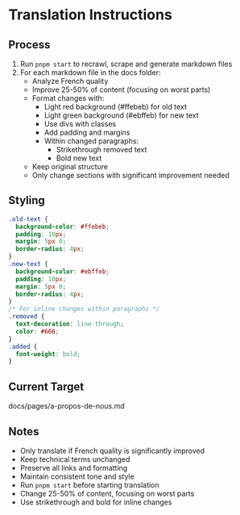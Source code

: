 # Translation Instructions

## Process

1. Run `pnpm start` to recrawl, scrape and generate markdown files
2. For each markdown file in the docs folder:
   - Analyze French quality
   - Improve 25-50% of content (focusing on worst parts)
   - Format changes with:
     - Light red background (#ffebeb) for old text
     - Light green background (#ebffeb) for new text
     - Use divs with classes
     - Add padding and margins
     - Within changed paragraphs:
       - Strikethrough removed text
       - Bold new text
   - Keep original structure
   - Only change sections with significant improvement needed

## Styling

```css
.old-text {
  background-color: #ffebeb;
  padding: 10px;
  margin: 5px 0;
  border-radius: 4px;
}
.new-text {
  background-color: #ebffeb;
  padding: 10px;
  margin: 5px 0;
  border-radius: 4px;
}
/* For inline changes within paragraphs */
.removed {
  text-decoration: line-through;
  color: #666;
}
.added {
  font-weight: bold;
}
```

## Current Target

docs/pages/a-propos-de-nous.md

## Notes

- Only translate if French quality is significantly improved
- Keep technical terms unchanged
- Preserve all links and formatting
- Maintain consistent tone and style
- Run `pnpm start` before starting translation
- Change 25-50% of content, focusing on worst parts
- Use strikethrough and bold for inline changes
